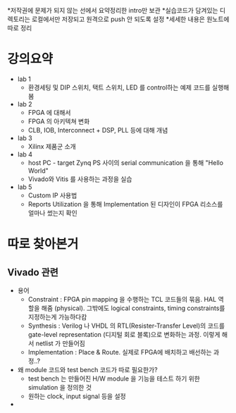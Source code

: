 *저작권에 문제가 되지 않는 선에서 요약정리한 intro만 보관
*실습코드가 담겨있는 디렉토리는 로컬에서만 저장되고 원격으로 push 안 되도록 설정
*세세한 내용은 원노트에 따로 정리

# 강의요약
* lab 1
  * 환경세팅 및 DIP 스위치, 택트 스위치, LED 를 control하는 예제 코드를 실행해봄
* lab 2
  * FPGA 에 대해서
  * FPGA 의 아키텍쳐 변화
  * CLB, IOB, Interconnect + DSP, PLL 등에 대해 개념
* lab 3
  * Xilinx 제품군 소개
* lab 4 
  * host PC - target Zynq PS 사이의 serial communication 을 통해 "Hello World"
  * Vivado와 Vitis 를 사용하는 과정을 실습
* lab 5
	* Custom IP 사용법
  * Reports Utilization 을 통해 Implementation 된 디자인이 FPGA 리소스를 얼마나 썼는지 확인



# 따로 찾아본거
## Vivado 관련
* 용어
  * Constraint : FPGA pin mapping 을 수행하는 TCL 코드들의 묶음. HAL 역할을 해줌 (physical). 그밖에도 logical constraints, timing constraints를 지정하는게 가능하다캄 
  * Synthesis : Verilog 나 VHDL 의 RTL(Resister-Transfer Level)의 코드를 gate-level representation (디지털 회로 블록)으로 변화하는 과정. 이렇게 해서 netlist 가 만들어짐
  * Implementation : Place & Route. 실제로 FPGA에 배치하고 배선하는 과정..?
* 왜 module 코드와 test bench 코드가 따로 필요한가?
  * test bench 는 만들어진 H/W module 을 기능을 테스트 하기 위한 simulation 을 정의한 것
  * 원하는 clock, input signal 등을 설정
* 